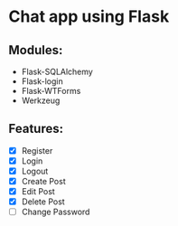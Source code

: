 # Chat app using Flask

## Modules:

-   Flask-SQLAlchemy
-   Flask-login
-   Flask-WTForms
-   Werkzeug

## Features:

-   [x] Register
-   [x] Login
-   [x] Logout
-   [x] Create Post
-   [x] Edit Post
-   [x] Delete Post
-   [ ] Change Password
